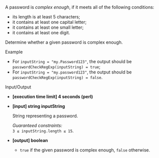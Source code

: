 
A password is  _complex enough_, if it meets all of the following conditions:

-   its length is at least 5 characters;
-   it contains at least one capital letter;
-   it contains at least one small letter;
-   it contains at least one digit.

Determine whether a given password is complex enough.

Example

-   For  `inputString = "my.Password123"`, the output should be  
    `passwordCheckRegExp(inputString) = true`;
-   For  `inputString = "my.password123"`, the output should be  
    `passwordCheckRegExp(inputString) = false`.

Input/Output

-   **[execution time limit] 4 seconds (perl)**
    
-   **[input] string inputString**
    
    String representing a password.
    
    _Guaranteed constraints:_  
    `3 ≤ inputString.length ≤ 15`.
    
-   **[output] boolean**
    
    -   `true`  if the given password is complex enough,  `false`  otherwise.